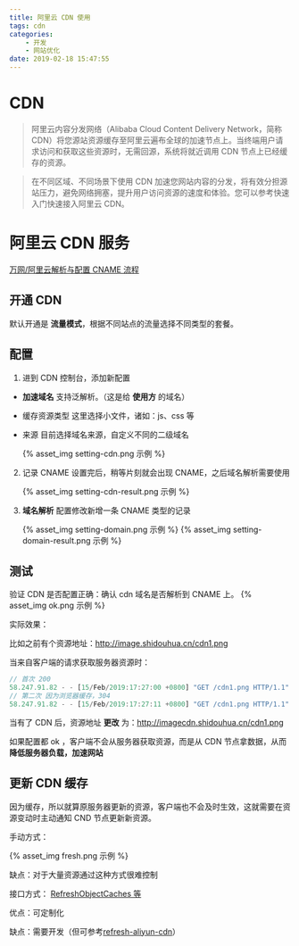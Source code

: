 ```yaml
---
title: 阿里云 CDN 使用
tags: cdn
categories:
    - 开发
    - 网站优化
date: 2019-02-18 15:47:55
---
```


# CDN

> 阿里云内容分发网络（Alibaba Cloud Content Delivery Network，简称 CDN）将您源站资源缓存至阿里云遍布全球的加速节点上。当终端用户请求访问和获取这些资源时，无需回源，系统将就近调用 CDN 节点上已经缓存的资源。

> 在不同区域、不同场景下使用 CDN 加速您网站内容的分发，将有效分担源站压力，避免网络拥塞，提升用户访问资源的速度和体验。您可以参考快速入门快速接入阿里云 CDN。

# 阿里云 CDN 服务

[万网/阿里云解析与配置 CNAME 流程](https://help.aliyun.com/document_detail/27144.html?spm=5176.11785003.0.0.50bc142faX2uwE)

## 开通 CDN

默认开通是 **流量模式**，根据不同站点的流量选择不同类型的套餐。

## 配置

1. 进到 CDN 控制台，添加新配置

-   **加速域名** 支持泛解析。（这是给 **使用方** 的域名）
-   缓存资源类型 这里选择小文件，诸如：js、css 等
-   来源 目前选择域名来源，自定义不同的二级域名

    {% asset_img setting-cdn.png 示例 %}

2. 记录 CNAME 设置完后，稍等片刻就会出现 CNAME，之后域名解析需要使用

    {% asset_img setting-cdn-result.png 示例 %}

3. **域名解析** 配置修改新增一条 CNAME 类型的记录

    {% asset_img setting-domain.png 示例 %} {% asset_img setting-domain-result.png 示例 %}

## 测试

验证 CDN 是否配置正确：确认 cdn 域名是否解析到 CNAME 上。 {% asset_img ok.png 示例 %}

实际效果：

比如之前有个资源地址：http://image.shidouhua.cn/cdn1.png

当来自客户端的请求获取服务器资源时：

```js
// 首次 200
58.247.91.82 - - [15/Feb/2019:17:27:00 +0800] "GET /cdn1.png HTTP/1.1" 200 117773 "-" "Mozilla/5.0 (Windows NT 10.0; Win64; x64) AppleWebKit/537.36 (KHTML, like Gecko) Chrome/72.0.3626.96 Safari/537.36" "-"
// 第二次 因为浏览器缓存，304
58.247.91.82 - - [15/Feb/2019:17:27:11 +0800] "GET /cdn1.png HTTP/1.1" 304 0 "-" "Mozilla/5.0 (Windows NT 10.0; Win64; x64) AppleWebKit/537.36 (KHTML, like Gecko) Chrome/72.0.3626.96 Safari/537.36" "-"
```

当有了 CDN 后，资源地址 **更改** 为：http://imagecdn.shidouhua.cn/cdn1.png

如果配置都 ok ，客户端不会从服务器获取资源，而是从 CDN 节点拿数据，从而 **降低服务器负载，加速网站**

## 更新 CDN 缓存

因为缓存，所以就算原服务器更新的资源，客户端也不会及时生效，这就需要在资源变动时主动通知 CND 节点更新新资源。

手动方式：

{% asset_img fresh.png 示例 %}

缺点：对于大量资源通过这种方式很难控制

接口方式： [RefreshObjectCaches 等](https://help.aliyun.com/document_detail/27200.html?spm=a2c4g.11186623.6.809.24182c7dfXR2eu)

优点：可定制化

缺点：需要开发（但可参考[refresh-aliyun-cdn](https://www.npmjs.com/package/refresh-aliyun-cdn)）

